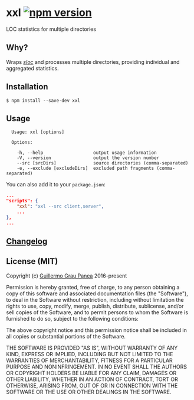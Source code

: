 # xxl [![npm version](https://img.shields.io/npm/v/xxl.svg)](https://www.npmjs.com/package/xxl)

LOC statistics for multiple directories

## Why?

Wraps [*sloc*](https://github.com/flosse/sloc) and processes multiple directories, providing individual and aggregated statistics.


## Installation

```
$ npm install --save-dev xxl
```


## Usage

```
  Usage: xxl [options]

  Options:

    -h, --help                   output usage information
    -V, --version                output the version number
    --src [srcDirs]              source directories (comma-separated)
    -e, --exclude [excludeDirs]  excluded path fragments (comma-separated)
```

You can also add it to your `package.json`:

```json
...
"scripts": {
    "xxl": "xxl --src client,server",
    ...
},
...
```


## [Changelog](https://github.com/guigrpa/xxl/blob/master/CHANGELOG.md)


## License (MIT)

Copyright (c) [Guillermo Grau Panea](https://github.com/guigrpa) 2016-present

Permission is hereby granted, free of charge, to any person obtaining a copy of this software and associated documentation files (the "Software"), to deal in the Software without restriction, including without limitation the rights to use, copy, modify, merge, publish, distribute, sublicense, and/or sell copies of the Software, and to permit persons to whom the Software is furnished to do so, subject to the following conditions:

The above copyright notice and this permission notice shall be included in all copies or substantial portions of the Software.

THE SOFTWARE IS PROVIDED "AS IS", WITHOUT WARRANTY OF ANY KIND, EXPRESS OR IMPLIED, INCLUDING BUT NOT LIMITED TO THE WARRANTIES OF MERCHANTABILITY, FITNESS FOR A PARTICULAR PURPOSE AND NONINFRINGEMENT. IN NO EVENT SHALL THE AUTHORS OR COPYRIGHT HOLDERS BE LIABLE FOR ANY CLAIM, DAMAGES OR OTHER LIABILITY, WHETHER IN AN ACTION OF CONTRACT, TORT OR OTHERWISE, ARISING FROM, OUT OF OR IN CONNECTION WITH THE SOFTWARE OR THE USE OR OTHER DEALINGS IN THE SOFTWARE.
